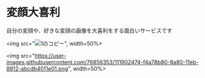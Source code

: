 # 変顔大喜利
 自分の変顔や、好きな変顔の画像を大喜利をする面白いサービスです
 
 <img src="![1のコピー](https://user-images.githubusercontent.com/76856353/111902697-0b9aad80-8a82-11eb-963c-4af6d291094d.png)", width=50%>
 
 <img src="https://user-images.githubusercontent.com/76856353/111902474-f4a78b80-8a80-11eb-8912-abcdb4011e01.png", width=50%>


